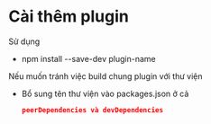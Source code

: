# Cài thêm plugin

Sử dụng

* npm install --save-dev plugin-name

Nếu muốn tránh việc build chung plugin với thư viện

*   Bổ sung tên thư viện vào packages.json ở cả

    ```json
    peerDependencies và devDependencies
    ```
